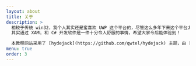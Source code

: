 ```yaml
---
layout: about
title: 关于
description: >
  相较于传统 win32，我个人其实还是蛮喜欢 UWP 这个平台的，尽管这么多年下来这个平台太也没发展起来，但是至少我想通过这篇教程让更多的人了解 UWP 与 UWP 开发。
  其实通过 XAML 和 C# 开发软件是一件十分令人舒服的事情，希望大家今后能体验到！  

  本教程网站采用了 [hydejack](https://github.com/qwtel/hydejack) 主题，由 [qwtel](https://github.com/qwtel) 基于 hyde 主题开发而成，简洁而美观。
menu: true
order: 3
---
```



